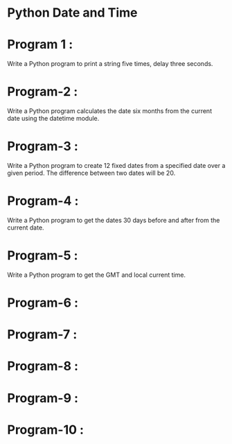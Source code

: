 # Python Date and Time

# Program 1 :
   Write a Python program to print a string five times, delay three seconds.


# Program-2 : 
Write a Python program calculates the date six months from the current date using the datetime module.


# Program-3 :
Write a Python program to create 12 fixed dates from a specified date over a given period. The difference between two dates will be 20.

# Program-4 :
Write a Python program to get the dates 30 days before and after from the current date.



# Program-5 :
Write a Python program to get the GMT and local current time.



# Program-6 : 

# Program-7 :

# Program-8 :

# Program-9 :

# Program-10 :
